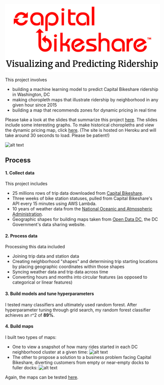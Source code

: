![alt text](https://github.com/josephimathias/Cap_Bikeshare_Project/blob/master/images/header.png)

This project involves 
* building a machine learning model to predict Capital Bikeshare ridership in Washington, DC
* making choropleth maps that illustrate ridership by neighborhood in any given hour since 2015
* building a map that recommends zones for dynamic pricing in real time

Please take a look at the slides that summarize this project [here](https://github.com/josephimathias/Cap_Bikeshare_Project/blob/master/slides.pdf). The slides include some interesting graphs. To make historical choropleths and view the dynamic pricing map, click [here](https://obscure-garden-58632.herokuapp.com). (The site is hosted on Heroku and will take around 30 seconds to load. Please be patient!)

![alt text](https://github.com/josephimathias/Cap_Bikeshare_Project/blob/master/images/model_gif.gif)

## Process

#### 1. Collect data

This project includes
* 25 millions rows of trip data downloaded from [Capital Bikeshare](https://www.capitalbikeshare.com/system-data).
* Three weeks of bike station statuses, pulled from Capital Bikeshare's API every 15 minutes using AWS Lambda.
* 10 years of weather data from the [National Oceanic and Atmospheric Administration](https://www.noaa.gov).
* Geographic shapes for building maps taken from [Open Data DC](https://opendata.dc.gov), the DC Government's data sharing website. 

#### 2. Process data

Processing this data included
* Joining trip data and station data
* Creating neighborhood "shapes" and determining trip starting locations by placing geographic coordinates within those shapes
* Syncing weather data and trip data across time
* Converting hours and months into circular features (as opposed to categorical or linear features)

#### 3. Build models and tune hyperparameters

I tested many classifiers and ultimately used random forest. After hyperparameter tuning through grid search, my random forest classifier achieves an r^2 of **89%**.

#### 4. Build maps

I built two types of maps:
* One to view a snapshot of how many rides started in each DC neighborhood cluster at a given time: 
![alt text](https://github.com/josephimathias/Cap_Bikeshare_Project/blob/master/images/historical_maps_gif.gif)
* The other to propose a solution to a business problem facing Capital Bikeshare, diverting customers from empty or near-empty docks to fuller docks:
![alt text](https://github.com/josephimathias/Cap_Bikeshare_Project/blob/master/images/dynamic_pricing_gif.gif)

Again, the maps can be tested [here](https://obscure-garden-58632.herokuapp.com).
